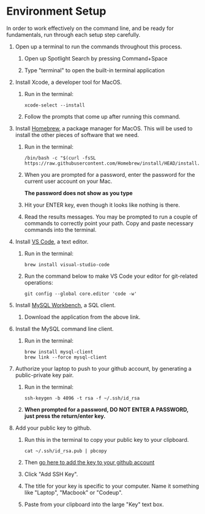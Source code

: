 # Environment Setup

In order to work effectively on the command line, and be ready for fundamentals, run through each setup step carefully. 

1. Open up a terminal to run the commands throughout this process.

    1. Open up Spotlight Search by pressing Command+Space 
    
    1. Type "terminal" to open the built-in terminal application

1. Install Xcode, a developer tool for MacOS.

    1. Run in the terminal:

        ```
        xcode-select --install
        ```

    1. Follow the prompts that come up after running this command.

1. Install [Homebrew](https://brew.sh/), a package manager for MacOS. This will be used to install the other pieces of software that we need.

    1. Run in the terminal:

        ```
        /bin/bash -c "$(curl -fsSL https://raw.githubusercontent.com/Homebrew/install/HEAD/install.sh)"
        ```

    1. When you are prompted for a password, enter the password for the current user account on your Mac.
        
        **The password does not show as you type** 

    1. Hit your ENTER key, even though it looks like nothing is there.
    
    1. Read the results messages. You may be prompted to run a couple of commands to correctly point your path. Copy and 
    paste necessary commands into the terminal. 


1. Install [VS Code](https://code.visualstudio.com/), a text editor.

    1. Run in the terminal:
    
        ```
        brew install visual-studio-code
        ```

    1. Run the command below to make VS Code your editor for git-related operations:

        ```
        git config --global core.editor 'code -w'
        ```

1. Install [MySQL Workbench](https://dev.mysql.com/downloads/workbench/), a SQL client.

    1. Download the application from the above link. 


1. Install the MySQL command line client.

    1. Run in the terminal: 

        ```
        brew install mysql-client
        brew link --force mysql-client
        ```

1. Authorize your laptop to push to your github account, by generating a public-private key pair.

    1. Run in the terminal:

        ```
        ssh-keygen -b 4096 -t rsa -f ~/.ssh/id_rsa
        ```

    1. **When prompted for a password, DO NOT ENTER A PASSWORD, just press the return/enter key.**
    

1. Add your public key to github.

    1. Run this in the terminal to copy your public key to your clipboard. 

        ```
        cat ~/.ssh/id_rsa.pub | pbcopy
        ```

    1. Then [go here to add the key to your github account](https://github.com/settings/keys)
    
    1. Click "Add SSH Key".

    1. The title for your key is specific to your computer. Name it something like "Laptop", "Macbook" or "Codeup".

    1. Paste from your clipboard into the large "Key" text box.
